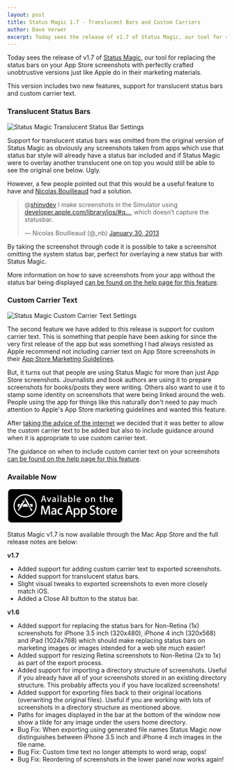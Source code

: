 ```yaml
---
layout: post
title: Status Magic 1.7 - Translucent Bars and Custom Carriers
author: Dave Verwer
excerpt: Today sees the release of v1.7 of Status Magic, our tool for replacing the status bars on your App Store screenshots with perfectly crafted unobtrustive versions just like Apple do in their marketing materials. This version includes for two new features, support for translucent status bars and custom carrier text.
---
```


Today sees the release of v1.7 of <a href="/status-magic/">Status Magic</a>, our tool for replacing the status bars on your App Store screenshots with perfectly crafted unobtrustive versions just like Apple do in their marketing materials.

This version includes two new features, support for translucent status bars and custom carrier text.

### Translucent Status Bars

![Status Magic Translucent Status Bar Settings](http://shinydev.s3.amazonaws.com/blog-files/status-magic-translucent-status-bar-settings.png)

Support for translucent status bars was omitted from the original version of Status Magic as obviously any screenshots taken from apps which use that status bar style will already have a status bar included and if Status Magic were to overlay another translucent one on top you would still be able to see the original one below. Ugly.

However, a few people pointed out that this would be a useful feature to have and <a href="https://twitter.com/_nb">Nicolas Bouilleaud</a> had a solution.

<blockquote class="twitter-tweet"><p>@<a href="https://twitter.com/shinydev">shinydev</a> I make screenshots in the Simulator using <a href="http://t.co/5yezzcgG" title="http://developer.apple.com/library/ios/#qa/qa1703/_index.html">developer.apple.com/library/ios/#q…</a>, which doesn’t capture the statusbar.</p>&mdash; Nicolas Bouilleaud (@_nb) <a href="https://twitter.com/_nb/status/296667492099715074">January 30, 2013</a></blockquote>
<script async src="//platform.twitter.com/widgets.js" charset="utf-8"></script>

By taking the screenshot through code it is possible to take a screenshot omitting the system status bar, perfect for overlaying a new status bar with Status Magic.

More information on how to save screenshots from your app without the status bar being displayed <a href="/status-magic/translucent-screenshots-help/">can be found on the help page for this feature</a>.

### Custom Carrier Text

<img class="right" src="http://shinydev.s3.amazonaws.com/blog-files/status-magic-carrier-text-options.png" alt="Status Magic Custom Carrier Text Settings">

The second feature we have added to this release is support for custom carrier text. This is something that people have been asking for since the very first release of the app but was something I had always resisted as Apple recommend not including carrier text on App Store screenshots in their <a href="https://developer.apple.com/appstore/AppStoreMarketingGuidelines.pdf">App Store Marketing Guidelines</a>.

But, it turns out that people are using Status Magic for more than just App Store screenshots. Journalists and book authors are using it to prepare screenshots for books/posts they were writing. Others also want to use it to stamp some identity on screenshots that were being linked around the web. People using the app for things like this naturally don't need to pay much attention to Apple's App Store marketing guidelines and wanted this feature.

After <a href="https://gist.github.com/daveverwer/4270117">taking the advice of the internet</a> we decided that it was better to allow the custom carrier text to be added but also to include guidance around when it is appropriate to use custom carrier text.

The guidance on when to include custom carrier text on your screenshots <a href="/status-magic/carrier-text-marketing-guidelines/">can be found on the help page for this feature</a>.

### Available Now

<a href="/status-magic/"><img class="right" src="/assets/images/mac-app-store-266px.png" alt="Status Magic Purchase Link"></a>

Status Magic v1.7 is now available through the Mac App Store and the full release notes are below:

**v1.7**

* Added support for adding custom carrier text to exported screenshots.
* Added support for translucent status bars.
* Slight visual tweaks to exported screenshots to even more closely match iOS.
* Added a Close All button to the status bar.

**v1.6**

* Added support for replacing the status bars for Non-Retina (1x) screenshots for iPhone 3.5 inch (320x480), iPhone 4 inch (320x568) and iPad (1024x768) which should make replacing status bars on marketing images or images intended for a web site much easier!
* Added support for resizing Retina screenshots to Non-Retina (2x to 1x) as part of the export process.
* Added support for importing a directory structure of screenshots. Useful if you already have all of your screenshots stored in an existing directory structure. This probably affects you if you have localized screenshots!
* Added support for exporting files back to their original locations (overwriting the original files). Useful if you are working with lots of screenshots in a directory structure as mentioned above.
* Paths for images displayed in the bar at the bottom of the window now show a tilde for any image under the users home directory.
* Bug Fix: When exporting using generated file names Status Magic now distinguishes between iPhone 3.5 inch and iPhone 4 inch images in the file name.
* Bug Fix: Custom time text no longer attempts to word wrap, oops!
* Bug Fix: Reordering of screenshots in the lower panel now works again!
